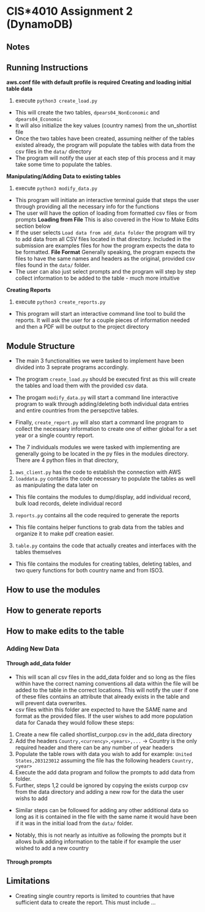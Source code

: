 # CIS\*4010 Assignment 2 (DynamoDB)

## Notes

## Running Instructions

**aws.conf file with default profile is required**
**Creating and loading initial table data**

1. execute `python3 create_load.py`

- This will create the two tables, `dpears04_NonEconomic` and `dpears04_Economic`
- It will also initialize the key values (country names) from the un_shortlist file
- Once the two tables have been created, assuming neither of the tables existed already, the program will populate the tables with data from the csv files in the `data/` directory
- The program will notify the user at each step of this process and it may take some time to populate the tables.

**Manipulating/Adding Data to existing tables**

1. execute `python3 modify_data.py`

- This program will initiate an interactive terminal guide that steps the user through providing all the necessary info for the functions
- The user will have the option of loading from formatted csv files or from prompts
  **Loading from File** This is also covered in the How to Make Edits section below
- If the user selects `Load data from add_data folder` the program will try to add data from all CSV files located in that directory.
  Included in the submission are examples files for how the program expects the data to be formatted. **File Format** Generally speaking, the program expects the
  files to have the same names and headers as the original, provided csv files found in the `data/` folder.
- The user can also just select prompts and the program will step by step collect information to be added to the table - much more intuitive

**Creating Reports**

1. execute `python3 create_reports.py`

- This program will start an interactive command line tool to build the reports. It will ask the user for a couple pieces of information needed and then a PDF will be output to the project directory

## Module Structure

- The main 3 functionalities we were tasked to implement have been divided into 3 seprate programs accordingly.
- The program `create_load.py` should be executed first as this will create the tables and load them with the provided csv data.
- The progam `modify_data.py` will start a command line interactive program to walk through adding/deleting both individual data entries and entire countries from the persepctive tables.
- Finally, `create_report.py` will also start a command line program to collect the necessary information to create one of either global for a set year or a single country report.

- The 7 individuals modules we were tasked with implementing are generally going to be located in the py files in the modules directory. There are 4 python files in that directory,

1. `aws_client.py` has the code to establish the connection with AWS
2. `loaddata.py` contains the code necessary to populate the tables as well as manipulating the data later on

- This file contains the modules to dump/display, add individual record, bulk load records, delete individual record

3. `reports.py` contains all the code required to generate the reports

- This file contains helper functions to grab data from the tables and organize it to make pdf creation easier.

3. `table.py` contains the code that actually creates and interfaces with the tables themselves

- This file contains the modules for creating tables, deleting tables, and two query functions for both country name and from ISO3.

## How to use the modules

## How to generate reports

## How to make edits to the table

### Adding New Data

#### Through add_data folder

- This will scan all csv files in the add_data folder and so long as the files within have the correct naming conventions all data within the file will be added to the table in the correct locations.
  This will notify the user if one of these files contains an attribute that already exists in the table and will prevent data overwrites.
- csv files within this folder are expected to have the SAME name and format as the provided files. If the user wishes to add more population data for Canada they would follow these steps:

1. Create a new file called shortlist_curpop.csv in the add_data directory
2. Add the headers `Country,<currency>,<years>,...` -> Country is the only required header and there can be any number of year headers
3. Populate the table rows with data you wish to add for example: `United States,203123012` assuming the file has the following headers `Country,<year>`
4. Execute the add data program and follow the prompts to add data from folder.
5. Further, steps 1,2 could be ignored by copying the exists curpop csv from the data directory and adding a new row for the data the user wishs to add

- Similar steps can be followed for adding any other additional data so long as it is contained in the file with the same name
  it would have been if it was in the initial load from the `data/` folder.

- Notably, this is not nearly as intuitive as following the prompts but it allows bulk adding information to the table if for example the user wished to add a new country

#### Through prompts

## Limitations

- Creating single country reports is limited to countries that have sufficient data to create the report. This must include ...
